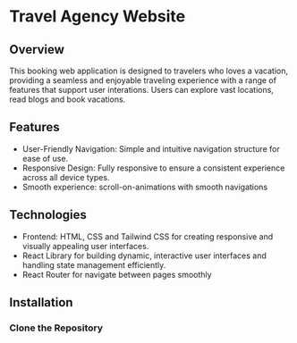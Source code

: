 # Travel Agency Website

## Overview

This booking web application is designed to travelers who loves a vacation, providing a seamless and enjoyable traveling experience with a range of features that support user interations. Users can explore vast locations, read blogs and book vacations.

## Features
- User-Friendly Navigation: Simple and intuitive navigation structure for ease of use.
- Responsive Design: Fully responsive to ensure a consistent experience across all device types.
- Smooth experience: scroll-on-animations with smooth navigations

## Technologies
- Frontend: HTML, CSS and Tailwind CSS for creating responsive and visually appealing user interfaces.
- React Library for building dynamic, interactive user interfaces and handling state management efficiently.
- React Router for navigate between pages smoothly

## Installation
### Clone the Repository

